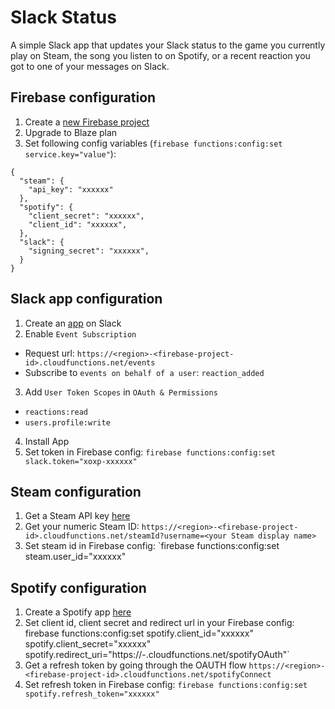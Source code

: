 # Slack Status

A simple Slack app that updates your Slack status to the game you currently play on Steam, the song you listen to on Spotify, or a recent reaction you got to one of your messages on Slack.

## Firebase configuration

1. Create a [new Firebase project](https://console.firebase.google.com/)
2. Upgrade to Blaze plan
3. Set following config variables (`firebase functions:config:set service.key="value"`):
```
{
  "steam": {
    "api_key": "xxxxxx"
  },
  "spotify": {
    "client_secret": "xxxxxx",
    "client_id": "xxxxxx",
  },
  "slack": {
    "signing_secret": "xxxxxx",
  }
}

```

## Slack app configuration

1. Create an [app](https://api.slack.com/apps) on Slack
2. Enable `Event Subscription`
  - Request url: `https://<region>-<firebase-project-id>.cloudfunctions.net/events`
  - Subscribe to `events on behalf of a user`: `reaction_added`
3. Add `User Token Scopes` in `OAuth & Permissions`
  - `reactions:read`
  - `users.profile:write`
4. Install App
5. Set token in Firebase config: `firebase functions:config:set slack.token="xoxp-xxxxxx"`

## Steam configuration

1. Get a Steam API key [here](https://steamcommunity.com/dev/apikey)
2. Get your numeric Steam ID: `https://<region>-<firebase-project-id>.cloudfunctions.net/steamId?username=<your Steam display name>`
3. Set steam id in Firebase config: `firebase functions:config:set steam.user_id="xxxxxx"  

## Spotify configuration

1. Create a Spotify app [here](https://developer.spotify.com/dashboard/applications)
2. Set client id, client secret and redirect url in your Firebase config: firebase functions:config:set spotify.client_id="xxxxxx" spotify.client_secret="xxxxxx" spotify.redirect_uri="https://<region>-<firebase-project-id>.cloudfunctions.net/spotifyOAuth"`
3. Get a refresh token by going through the OAUTH flow `https://<region>-<firebase-project-id>.cloudfunctions.net/spotifyConnect`
4. Set refresh token in Firebase config: `firebase functions:config:set spotify.refresh_token="xxxxxx"` 
